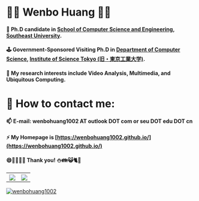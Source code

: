 # 👋💬 Wenbo Huang 🧷🚀
#### 🔭 Ph.D candidate in <a href="https://cse.seu.edu.cn/">School of Computer Science and Engineering</a>, <a href="https://www.seu.edu.cn/">Southeast University</a>. 
#### 🕹️ Government-Sponsored Visiting Ph.D in <a href="https://educ.titech.ac.jp/cs/">Department of Computer Science</a>, <a href="https://www.isct.ac.jp/">Institute of Science Tokyo (旧・東京工業大学)</a>.
#### 🌱 My research interests include Video Analysis, Multimedia, and Ubiquitous Computing.
# 🎡 How to contact me: 
#### 📫 E-mail: wenbohuang1002 AT outlook DOT com or seu DOT edu DOT cn
#### ⚡ My Homepage is [https://wenbohuang1002.github.io/](https://wenbohuang1002.github.io/)
#### 😄🦅🚁👯🗿 Thank you! ⛄👪😺🐈🔬
<table>
  <tr>
    <th><img src="https://github-readme-stats.vercel.app/api?username=wenbohuang1002&show_icons=true&count_private=true&hide=prs&theme=dark"/></th>
    <th><img src="https://github-readme-stats.vercel.app/api/top-langs/?username=wenbohuang1002&layout=compact&hide_border=true&langs_count=10&theme=dark"/></th>
  </tr>
  <tr>
   
  </tr>
</table>

[![wenbohuang1002](https://count.getloli.com/get/@wenbohuang1002)](https://wenbohuang1002.github.io)

  
<!--
**wenbohuang1002/wenbohuang1002** is a ✨ _special_ ✨ repository because its `README.md` (this file) appears on your GitHub profile.

Here are some ideas to get you started:

- 🔭 I’m currently working on ...
- 🌱 I’m currently learning ...
- 👯 I’m looking to collaborate on ...
- 🤔 I’m looking for help with ...
- 💬 Ask me about ...
- 📫 How to reach me: ...
- 😄 Pronouns: ...
- ⚡ Fun fact: ...
-->
